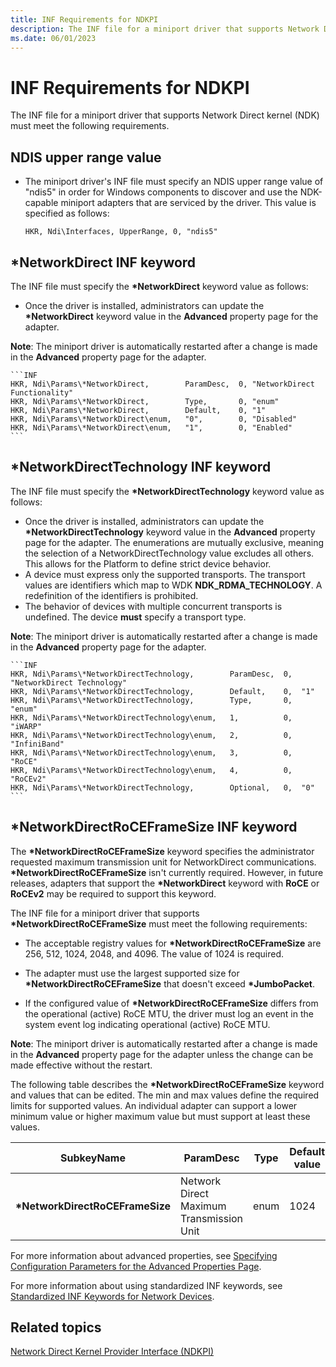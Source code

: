 ```yaml
---
title: INF Requirements for NDKPI
description: The INF file for a miniport driver that supports Network Direct kernel (NDK) must meet the following requirements.
ms.date: 06/01/2023
---
```


# INF Requirements for NDKPI


The INF file for a miniport driver that supports Network Direct kernel (NDK) must meet the following requirements.

## NDIS upper range value

-   The miniport driver's INF file must specify an NDIS upper range value of "ndis5" in order for Windows components to discover and use the NDK-capable miniport adapters that are serviced by the driver. This value is specified as follows:

    ```INF
    HKR, Ndi\Interfaces, UpperRange, 0, "ndis5"
    ```

## *NetworkDirect INF keyword 

The INF file must specify the **\*NetworkDirect** keyword value as follows: 

- Once the driver is installed, administrators can update the **\*NetworkDirect** keyword value in the **Advanced** property page for the adapter. 

**Note**: The miniport driver is automatically restarted after a change is made in the **Advanced** property page for the adapter.

    ```INF
    HKR, Ndi\Params\*NetworkDirect,        ParamDesc,  0, "NetworkDirect Functionality"
    HKR, Ndi\Params\*NetworkDirect,        Type,       0, "enum"
    HKR, Ndi\Params\*NetworkDirect,        Default,    0, "1"
    HKR, Ndi\Params\*NetworkDirect\enum,   "0",        0, "Disabled"
    HKR, Ndi\Params\*NetworkDirect\enum,   "1",        0, "Enabled"
    ```

## *NetworkDirectTechnology INF keyword 

The INF file must specify the **\*NetworkDirectTechnology** keyword value as follows: 

- Once the driver is installed, administrators can update the **\*NetworkDirectTechnology** keyword value in the **Advanced** property page for the adapter. The enumerations are mutually exclusive, meaning  the selection of a NetworkDirectTechnology value excludes all others.  This allows for the Platform to define strict device behavior.  
-   A device must express only the supported transports.  The transport values are identifiers which map to WDK **NDK_RDMA_TECHNOLOGY**.  A redefinition of the identifiers is prohibited.
-   The behavior of devices with multiple concurrent transports is undefined.  The device **must** specify a transport type.

**Note**: The miniport driver is automatically restarted after a change is made in the **Advanced** property page for the adapter.

    ```INF
    HKR, Ndi\Params\*NetworkDirectTechnology,        ParamDesc,  0,  "NetworkDirect Technology"
    HKR, Ndi\Params\*NetworkDirectTechnology,        Default,    0,  "1"
    HKR, Ndi\Params\*NetworkDirectTechnology,        Type,       0,  "enum"
    HKR, Ndi\Params\*NetworkDirectTechnology\enum,   1,          0,  "iWARP"
    HKR, Ndi\Params\*NetworkDirectTechnology\enum,   2,          0,  "InfiniBand"
    HKR, Ndi\Params\*NetworkDirectTechnology\enum,   3,          0,  "RoCE"
    HKR, Ndi\Params\*NetworkDirectTechnology\enum,   4,          0,  "RoCEv2"
    HKR, Ndi\Params\*NetworkDirectTechnology,        Optional,   0,  "0"
    ```

## *NetworkDirectRoCEFrameSize INF keyword 

The **\*NetworkDirectRoCEFrameSize** keyword specifies the administrator requested maximum transmission unit for NetworkDirect communications. **\*NetworkDirectRoCEFrameSize** isn't currently required. However, in future releases, adapters that support the **\*NetworkDirect** keyword with **RoCE** or **RoCEv2** may be required to support this keyword. 

The INF file for a miniport driver that supports **\*NetworkDirectRoCEFrameSize** must meet the following requirements:

- The acceptable registry values for **\*NetworkDirectRoCEFrameSize** are 256, 512, 1024, 2048, and 4096. The value of 1024 is required. 

- The adapter must use the largest supported size for **\*NetworkDirectRoCEFrameSize** that doesn't exceed **\*JumboPacket**.

- If the configured value of **\*NetworkDirectRoCEFrameSize** differs from the operational (active) RoCE MTU, the driver must log an event in the system event log indicating operational (active) RoCE MTU. 

**Note**: The miniport driver is automatically restarted after a change is made in the **Advanced** property page for the adapter unless the change can be made effective without the restart. 

The following table describes the **\*NetworkDirectRoCEFrameSize** keyword and values that can be edited. The min and max values define the required limits for supported values. An individual adapter can support a lower minimum value or higher maximum value but must support at least these values.


| SubkeyName | ParamDesc | Type | Default value | Min | Max |
| --- | --- | --- | --- | --- | --- |
| **\*NetworkDirectRoCEFrameSize** | Network Direct Maximum Transmission Unit | enum | 1024 | 256 | 4096 |

For more information about advanced properties, see [Specifying Configuration Parameters for the Advanced Properties Page](specifying-configuration-parameters-for-the-advanced-properties-page.md).

For more information about using standardized INF keywords, see [Standardized INF Keywords for Network Devices](standardized-inf-keywords-for-network-devices.md).

## Related topics


[Network Direct Kernel Provider Interface (NDKPI)](./overview-of-network-direct-kernel-provider-interface--ndkpi-.md)

